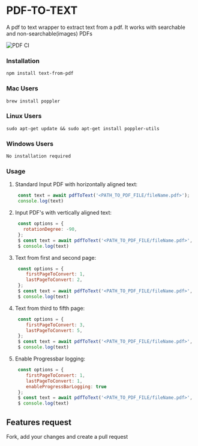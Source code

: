 # PDF-TO-TEXT
A pdf to text wrapper to extract text from a pdf. It works with searchable and non-searchable(images) PDFs

![PDF CI](https://github.com/fasatrix/pdf-to-text/actions/workflows/pdfToText.yaml/badge.svg)

### Installation
`npm install text-from-pdf`

### Mac Users
`brew install poppler`

### Linux Users
`sudo apt-get update && sudo apt-get install poppler-utils`

### Windows Users
`No installation required`

### Usage
1) Standard Input PDF with horizontally aligned text:      
      ```js
       const text = await pdfToText('<PATH_TO_PDF_FILE/fileName.pdf>');
       console.log(text)
     ```
2)  Input PDF's with vertically aligned text:
       ```js
        const options = {
          rotationDegree: -90,
        };
        $ const text = await pdfToText('<PATH_TO_PDF_FILE/fileName.pdf>', options);
        $ console.log(text)
       ```
3)  Text from first and second page:
       ```js  
        const options = {
           firstPageToConvert: 1,
           lastPageToConvert: 2,
        };
        $ const text = await pdfToText('<PATH_TO_PDF_FILE/fileName.pdf>', options);
        $ console.log(text)
       ```
4)  Text from third to fifth page:
       ```js  
        const options = {
           firstPageToConvert: 3,
           lastPageToConvert: 5,
        };
        $ const text = await pdfToText('<PATH_TO_PDF_FILE/fileName.pdf>', options);
        $ console.log(text)
       ```
4)  Enable Progressbar logging:
       ```js  
        const options = {
           firstPageToConvert: 1,
           lastPageToConvert: 1,
           enableProgressBarLogging: true
        };
        $ const text = await pdfToText('<PATH_TO_PDF_FILE/fileName.pdf>', options);
        $ console.log(text)
       ```    

## Features request
Fork, add your changes and create a pull request 

       
